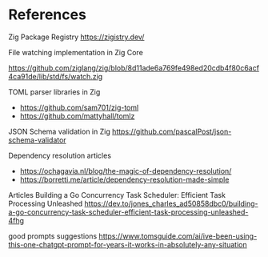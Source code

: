 # References

Zig Package Registry
<https://zigistry.dev/>

File watching implementation in Zig Core

<https://github.com/ziglang/zig/blob/8d11ade6a769fe498ed20cdb4f80c6acf4ca91de/lib/std/fs/watch.zig>

TOML parser libraries in Zig

- <https://github.com/sam701/zig-toml>
- <https://github.com/mattyhall/tomlz>

JSON Schema validation in Zig
<https://github.com/pascalPost/json-schema-validator>


Dependency resolution articles

- https://ochagavia.nl/blog/the-magic-of-dependency-resolution/
- https://borretti.me/article/dependency-resolution-made-simple

Articles
Building a Go Concurrency Task Scheduler: Efficient Task Processing Unleashed
https://dev.to/jones_charles_ad50858dbc0/building-a-go-concurrency-task-scheduler-efficient-task-processing-unleashed-4fhg


good prompts suggestions 
https://www.tomsguide.com/ai/ive-been-using-this-one-chatgpt-prompt-for-years-it-works-in-absolutely-any-situation